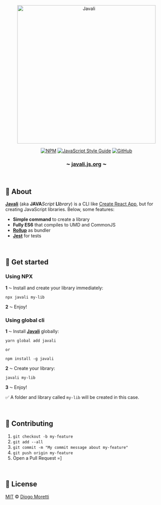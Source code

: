 <p align="center">
<img src="https://user-images.githubusercontent.com/2853428/54870888-3b2b5800-4d8b-11e9-8e3d-f56fd7692117.png" alt="Javali" width="430">
<p align="center">
    <a href="https://www.npmjs.com/package/javali"><img alt="NPM" src="https://img.shields.io/npm/v/javali.svg?style=flat-square"></a> <a href="https://standardjs.com"><img src="https://img.shields.io/badge/code_style-standard-brightgreen.svg?style=flat-square" alt="JavaScript Style Guide" /></a> <a href="./license.md"><img alt="GitHub" src="https://img.shields.io/github/license/diogomoretti/javali.svg?style=flat-square"></a>
</p>
<h3 align="center"><strong>⁓ <a href="https://javali.js.org">javali.js.org</a> ⁓</strong></h3>
</p>
<br>

## 🐗 About

**[Javali](https://javali.js.org/)** (aka **JAVA***Script* **LI***brary*) is a CLI like [Create React App](https://github.com/facebook/create-react-app), but for creating JavaScript libraries. Below, some features:

- **Simple command** to create a library
- **Fully ES6** that compiles to UMD and CommonJS
- **[Rollup](https://rollupjs.org/guide/en)** as bundler
- **[Jest](https://jestjs.io/)** for tests

<br>

## 🐗 Get started

### Using NPX

**1** ⁓ Install and create your library immediately:


```shell
npx javali my-lib
```

**2** ⁓ Enjoy!

### Using global cli

**1** ⁓ Install **[Javali](https://javali.js.org/)** globally:

```shell
yarn global add javali

or

npm install -g javali
```

**2** ⁓ Create your library:

```shell
javali my-lib
```

**3** ⁓ Enjoy!



✅ A folder and library called `my-lib` will be created in this case.

<br>

## 🐗 Contributing

1. `git checkout -b my-feature`
2. `git add --all`
3. `git commit -m "My commit message about my-feature"`
4. `git push origin my-feature`
5. Open a Pull Request =]

<br>

## 🐗 License

[MIT](./license.md) © [Diogo Moretti](https://github.com/diogomoretti)
